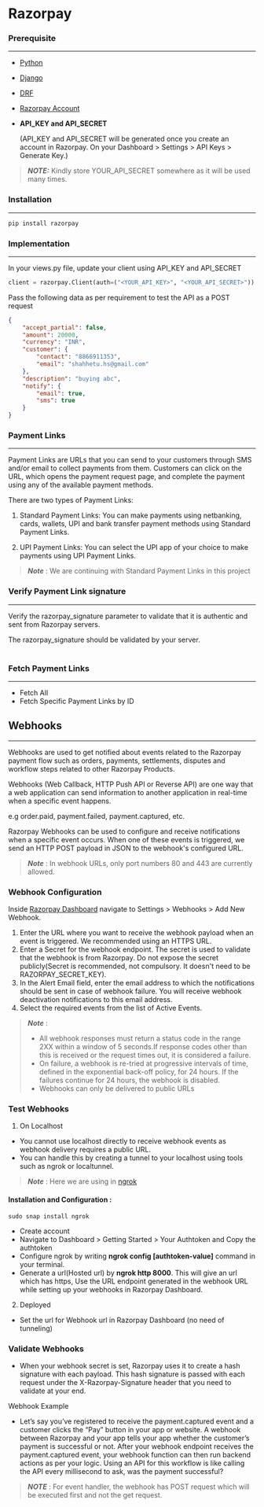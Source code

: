 # Razorpay 
### Prerequisite
<hr>

* [Python](https://www.python.org/downloads/)
* [Django](https://docs.djangoproject.com/en/4.0/topics/install/)
* [DRF](https://www.django-rest-framework.org/)
* [Razorpay Account](https://razorpay.com/)
* <b>API_KEY and API_SECRET</b>

  (API_KEY and API_SECRET will be generated once you create an account in Razorpay. On your Dashboard > Settings > API Keys > Generate Key.)

> **_NOTE:_**  Kindly store YOUR_API_SECRET somewhere as it will be used many times.



### Installation
<hr>

```python
pip install razorpay
```


### Implementation
<hr>

In your views.py file, update your client using API_KEY and API_SECRET
```python
client = razorpay.Client(auth=("<YOUR_API_KEY>", "<YOUR_API_SECRET>"))
```

Pass the following data as per requirement to test the API as a POST request
```json
{
    "accept_partial": false,
    "amount": 20000,
    "currency": "INR",
    "customer": {
        "contact": "8866911353",
        "email": "shahhetu.hs@gmail.com"
    },
    "description": "buying abc",
    "notify": {
        "email": true,
        "sms": true
    }
}
```


### Payment Links
<hr>


Payment Links are URLs that you can send to your customers through SMS and/or email to collect payments from them. Customers can click on the URL, which opens the payment request page, and complete the payment using any of the available payment methods.

There are two types of Payment Links:

1. Standard Payment Links: You can make payments using netbanking, cards, wallets, UPI and bank transfer payment methods using Standard Payment Links.

2. UPI Payment Links: You can select the UPI app of your choice to make payments using UPI Payment Links.


> **_Note_** : We are continuing with Standard Payment Links in this project

### Verify Payment Link signature
<hr>
Verify the razorpay_signature parameter to validate that it is authentic and sent from Razorpay servers.

The razorpay_signature should be validated by your server.
<br><br>
### Fetch Payment Links
<hr>

* Fetch All
* Fetch Specific Payment Links by ID


## Webhooks
<hr>
Webhooks are used to get notified about events related to the Razorpay payment flow such as orders, payments, settlements, disputes and workflow steps related to other Razorpay Products.

Webhooks (Web Callback, HTTP Push API or Reverse API) are one way that a web application can send information to another application in real-time when a specific event happens.

e.g order.paid, payment.failed, payment.captured, etc.

Razorpay Webhooks can be used to configure and receive notifications when a specific event occurs. When one of these events is triggered, we send an HTTP POST payload in JSON to the webhook's configured URL.

> **_Note_** : In webhook URLs, only port numbers 80 and 443 are currently allowed.

### Webhook Configuration 

Inside [Razorpay Dashboard](https://razorpay.com/) navigate to Settings > Webhooks > Add New Webhook.

1. Enter the URL where you want to receive the webhook payload when an event is triggered. We recommended using an HTTPS URL.
2. Enter a Secret for the webhook endpoint. The secret is used to validate that the webhook is from Razorpay. Do not expose the secret publicly(Secret is recommended, not compulsory. It doesn't need to be RAZORPAY_SECRET_KEY). 
3. In the Alert Email field, enter the email address to which the notifications should be sent in case of webhook failure. You will receive webhook deactivation notifications to this email address.
4. Select the required events from the list of Active Events.


> **_Note_** :
> - All webhook responses must return a status code in the range 2XX within a window of 5 seconds.If response codes other than this is received or the request times out, it is considered a failure. 
> - On failure, a webhook is re-tried at progressive intervals of time, defined in the exponential back-off policy, for 24 hours. If the failures continue for 24 hours, the webhook is disabled. 
> - Webhooks can only be delivered to public URLs
### Test Webhooks

1. On Localhost

- You cannot use localhost directly to receive webhook events as webhook delivery requires a public URL. 
- You can handle this by creating a tunnel to your localhost using tools such as ngrok or localtunnel. 

> **_Note_** : Here we are using in [ngrok](https://ngrok.com/)
    
#### Installation and Configuration :

`sudo snap install ngrok`
  * Create account 
  * Navigate to Dashboard > Getting Started > Your Authtoken and Copy the authtoken
  * Configure ngrok by writing <b>ngrok config [authtoken-value]</b> command in your terminal. 
  * Generate a url(Hosted url) by <b>ngrok http 8000</b>. This will give an url which has https, Use the URL endpoint generated in the webhook URL while setting up your webhooks in Razorpay Dashboard.
2. Deployed
- Set the url for Webhook url in Razorpay Dashboard (no need of tunneling)


### Validate Webhooks
- When your webhook secret is set, Razorpay uses it to create a hash signature with each payload. This hash signature is passed with each request under the X-Razorpay-Signature header that you need to validate at your end.



Webhook Example
- Let’s say you’ve registered to receive the payment.captured event and a customer clicks the “Pay” button in your app or website. A webhook between Razorpay and your app tells your app whether the customer’s payment is successful or not. After your webhook endpoint receives the payment.captured event, your webhook function can then run backend actions as per your logic. Using an API for this workflow is like calling the API every millisecond to ask, was the payment successful?

> **_NOTE_** : For event handler, the webhook has POST request which will be executed first and not the get request.
